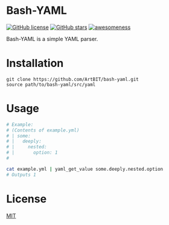 # Bash-YAML
[![GitHub license](https://img.shields.io/github/license/ArtBIT/bash-yaml.svg)](https://github.com/ArtBIT/bash-yaml) [![GitHub stars](https://img.shields.io/github/stars/ArtBIT/bash-yaml.svg)](https://github.com/ArtBIT/bash-yaml)  [![awesomeness](https://img.shields.io/badge/awesomeness-maximum-red.svg)](https://github.com/ArtBIT/bash-yaml)

Bash-YAML is a simple YAML parser.

# Installation
```
git clone https://github.com/ArtBIT/bash-yaml.git
source path/to/bash-yaml/src/yaml
```

# Usage

```bash
# Example:
# (Contents of example.yml)
# | some:
# |   deeply:
# |     nested:
# |       option: 1
#

cat example.yml | yaml_get_value some.deeply.nested.option
# Outputs 1
```

# License

[MIT](LICENSE.md)
